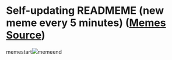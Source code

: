 # Self-updating READMEME (new meme every 5 minutes) ([Memes Source](https://bramses.notion.site/a49c1e962b7646879176ac3b327b6533?v=4d1eda54b170483cb03a40f257231764))

memestart![](https://www.notion.so/image/https%3A%2F%2Fs3-us-west-2.amazonaws.com%2Fsecure.notion-static.com%2F2a8137b2-2aee-4c81-aae9-a63c52589168%2F82F79927-D72F-4C7A-A5D8-FBFFED214204.jpeg?table=block&id=a8277bd8-b550-4b58-a3fc-9d31f43334bd&cache=v2)memeend

